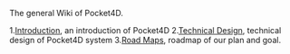 The general Wiki of Pocket4D.

1.[Introduction](introduction.md), an introduction of Pocket4D
2.[Technical Design](technical-design.md), technical design of Pocket4D system
3.[Road Maps](roadmaps.md), roadmap of our plan and goal.